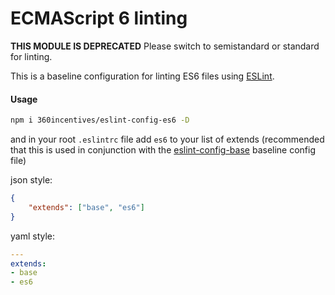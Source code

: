 # ECMAScript 6 linting

**THIS MODULE IS DEPRECATED** Please switch to semistandard or standard for linting.

This is a baseline configuration for linting ES6 files using [ESLint](http://eslint.org/docs/rules/#ecmascript-6).

#### Usage

```sh
npm i 360incentives/eslint-config-es6 -D
```

and in your root `.eslintrc` file add `es6` to your list of extends (recommended that this is used in conjunction with the [eslint-config-base](https://github.com/360incentives/eslint-config-base) baseline config file)

json style:
```json
{
    "extends": ["base", "es6"]
}
```

yaml style:
```yaml
---
extends:
- base
- es6
```
